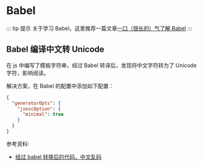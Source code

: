 # Babel

::: tip 提示
关于学习 Babel，这里推荐一篇文章[一口（很长的）气了解 Babel](https://zhuanlan.zhihu.com/p/43249121)
:::

## Babel 编译中文转 Unicode

在 js 中编写了模板字符串，经过 Babel 转译后，发现将中文字符转为了 Unicode 字符，影响阅读。

解决方案，在 Babel 的配置中添加如下配置：

```json
{
  "generatorOpts": {
    "jsescOption": {
      "minimal": true
    }
  }
}
```

参考资料:

- [经过 babel 转换后的代码，中文乱码](https://github.com/yunxifd/babel-intl/issues/1)
